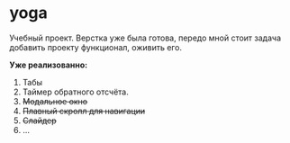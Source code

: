 # yoga

Учебный проект. 
Верстка уже была готова, передо мной стоит задача добавить проекту функционал, оживить его. 

**Уже реализованно:**
1. Табы
2. Таймер обратного отсчёта.
3. ~~Модальное окно~~
4. ~~Плавный скролл для навигации~~
5. ~~Слайдер~~
6. ... 
